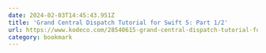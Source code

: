 ```yaml
---
date: 2024-02-03T14:45:43.951Z
title: 'Grand Central Dispatch Tutorial for Swift 5: Part 1/2'
url: https://www.kodeco.com/28540615-grand-central-dispatch-tutorial-for-swift-5-part-1-2
category: bookmark
---
```

